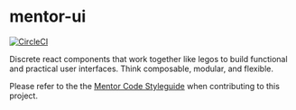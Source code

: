# mentor-ui

[![CircleCI](https://circleci.com/gh/MentorAPM/mentor-ui/tree/master.svg?style=svg&circle-token=fa9f1b0a7757b735640b2ea1bd58e27a3fd8de08)](https://circleci.com/gh/MentorAPM/mentor-ui/tree/master)

Discrete react components that work together like legos to build functional and practical user interfaces. Think composable, modular, and flexible.

Please refer to the the [Mentor Code Styleguide](https://github.com/MentorAPM/mentor-code-styleguide/blob/master/README.md) when contributing to this project.
